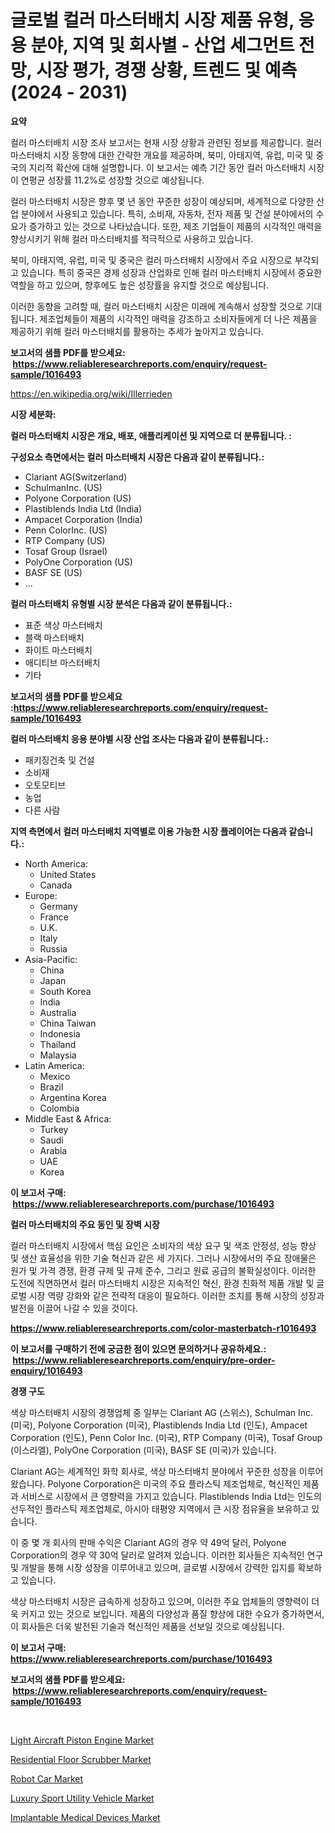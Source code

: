 <p><h1>글로벌 컬러 마스터배치 시장 제품 유형, 응용 분야, 지역 및 회사별 - 산업 세그먼트 전망, 시장 평가, 경쟁 상황, 트렌드 및 예측 (2024 - 2031)</h1></p><p><strong>요약</strong></p>
<p><p>컬러 마스터배치 시장 조사 보고서는 현재 시장 상황과 관련된 정보를 제공합니다. 컬러 마스터배치 시장 동향에 대한 간략한 개요를 제공하며, 북미, 아태지역, 유럽, 미국 및 중국의 지리적 확산에 대해 설명합니다. 이 보고서는 예측 기간 동안 컬러 마스터배치 시장이 연평균 성장률 11.2%로 성장할 것으로 예상됩니다. </p><p>컬러 마스터배치 시장은 향후 몇 년 동안 꾸준한 성장이 예상되며, 세계적으로 다양한 산업 분야에서 사용되고 있습니다. 특히, 소비재, 자동차, 전자 제품 및 건설 분야에서의 수요가 증가하고 있는 것으로 나타났습니다. 또한, 제조 기업들이 제품의 시각적인 매력을 향상시키기 위해 컬러 마스터배치를 적극적으로 사용하고 있습니다.</p><p>북미, 아태지역, 유럽, 미국 및 중국은 컬러 마스터배치 시장에서 주요 시장으로 부각되고 있습니다. 특히 중국은 경제 성장과 산업화로 인해 컬러 마스터배치 시장에서 중요한 역할을 하고 있으며, 향후에도 높은 성장률을 유지할 것으로 예상됩니다.</p><p>이러한 동향을 고려할 때, 컬러 마스터배치 시장은 미래에 계속해서 성장할 것으로 기대됩니다. 제조업체들이 제품의 시각적인 매력을 강조하고 소비자들에게 더 나은 제품을 제공하기 위해 컬러 마스터배치를 활용하는 추세가 높아지고 있습니다.</p></p>
<p><strong>보고서의 샘플 PDF를 받으세요: &nbsp;<a href="https://www.reliableresearchreports.com/enquiry/request-sample/1016493">https://www.reliableresearchreports.com/enquiry/request-sample/1016493</a></strong></p>
<p><a href="https://en.wikipedia.org/wiki/Illerrieden">https://en.wikipedia.org/wiki/Illerrieden</a></p>
<p><strong>시장 세분화:</strong></p>
<p><strong> 컬러 마스터배치 시장은 개요, 배포, 애플리케이션 및 지역으로 더 분류됩니다. :</strong></p>
<p><strong>구성요소 측면에서는 컬러 마스터배치 시장은 다음과 같이 분류됩니다.:</strong></p>
<p><ul><li>Clariant AG(Switzerland)</li><li>SchulmanInc. (US)</li><li>Polyone Corporation (US)</li><li>Plastiblends India Ltd (India)</li><li>Ampacet Corporation (India)</li><li>Penn ColorInc. (US)</li><li>RTP Company (US)</li><li>Tosaf Group (Israel)</li><li>PolyOne Corporation (US)</li><li>BASF SE (US)</li><li>...</li></ul></p>
<p><strong> 컬러 마스터배치 유형별 시장 분석은 다음과 같이 분류됩니다.:</strong></p>
<p><ul><li>표준 색상 마스터배치</li><li>블랙 마스터배치</li><li>화이트 마스터배치</li><li>애디티브 마스터배치</li><li>기타</li></ul></p>
<p><strong>보고서의 샘플 PDF를 받으세요 :<a href="https://www.reliableresearchreports.com/enquiry/request-sample/1016493">https://www.reliableresearchreports.com/enquiry/request-sample/1016493</a></strong></p>
<p><strong> 컬러 마스터배치 응용 분야별 시장 산업 조사는 다음과 같이 분류됩니다.:</strong></p>
<p><ul><li>패키징건축 및 건설</li><li>소비재</li><li>오토모티브</li><li>농업</li><li>다른 사람</li></ul></p>
<p><strong>지역 측면에서 컬러 마스터배치 지역별로 이용 가능한 시장 플레이어는 다음과 같습니다.:</strong></p>
<p><ul>
    <li>
        North America:
        <ul>
            <li>United States</li>
            <li>Canada</li>
        </ul>
    </li>
    <li>
        Europe:
        <ul>
            <li>Germany</li>
            <li>France</li>
            <li>U.K.</li>
            <li>Italy</li>
            <li>Russia</li>
        </ul>
    </li>
    <li>
        Asia-Pacific:
        <ul>
            <li>China</li>
            <li>Japan</li>
            <li>South Korea</li>
            <li>India</li>
            <li>Australia</li>
            <li>China Taiwan</li>
            <li>Indonesia</li>
            <li>Thailand</li>
            <li>Malaysia</li>
        </ul>
    </li>
    <li>
        Latin America:
        <ul>
            <li>Mexico</li>
            <li>Brazil</li>
            <li>Argentina Korea</li>
            <li>Colombia</li>
        </ul>
    </li>
    <li>
        Middle East & Africa:
        <ul>
            <li>Turkey</li>
            <li>Saudi</li>
            <li>Arabia</li>
            <li>UAE</li>
            <li>Korea</li>
        </ul>
    </li>
    </ul></p>
<p><strong>이 보고서 구매: &nbsp;<a href="https://www.reliableresearchreports.com/purchase/1016493">https://www.reliableresearchreports.com/purchase/1016493</a></strong></p>
<p><strong>컬러 마스터배치의 주요 동인 및 장벽 시장</strong></p>
<p><p>컬러 마스터배치 시장에서 핵심 요인은 소비자의 색상 요구 및 색조 안정성, 성능 향상 및 생산 효율성을 위한 기술 혁신과 같은 세 가지다. 그러나 시장에서의 주요 장애물은 원가 및 가격 경쟁, 환경 규제 및 규제 준수, 그리고 원료 공급의 불확실성이다. 이러한 도전에 직면하면서 컬러 마스터배치 시장은 지속적인 혁신, 환경 친화적 제품 개발 및 글로벌 시장 역량 강화와 같은 전략적 대응이 필요하다. 이러한 조치를 통해 시장의 성장과 발전을 이끌어 나갈 수 있을 것이다.</p></p>
<p><strong><a href="https://www.reliableresearchreports.com/color-masterbatch-r1016493">https://www.reliableresearchreports.com/color-masterbatch-r1016493</a></strong></p>
<p><strong>이 보고서를 구매하기 전에 궁금한 점이 있으면 문의하거나 공유하세요.: &nbsp;<a href="https://www.reliableresearchreports.com/enquiry/pre-order-enquiry/1016493">https://www.reliableresearchreports.com/enquiry/pre-order-enquiry/1016493</a></strong></p>
<p><strong>경쟁 구도</strong></p>
<p><p>색상 마스터배치 시장의 경쟁업체 중 일부는 Clariant AG (스위스), Schulman Inc. (미국), Polyone Corporation (미국), Plastiblends India Ltd (인도), Ampacet Corporation (인도), Penn Color Inc. (미국), RTP Company (미국), Tosaf Group (이스라엘), PolyOne Corporation (미국), BASF SE (미국)가 있습니다.</p><p>Clariant AG는 세계적인 화학 회사로, 색상 마스터배치 분야에서 꾸준한 성장을 이루어왔습니다. Polyone Corporation은 미국의 주요 플라스틱 제조업체로, 혁신적인 제품과 서비스로 시장에서 큰 영향력을 가지고 있습니다. Plastiblends India Ltd는 인도의 선두적인 플라스틱 제조업체로, 아시아 태평양 지역에서 큰 시장 점유율을 보유하고 있습니다.</p><p>이 중 몇 개 회사의 판매 수익은 Clariant AG의 경우 약 49억 달러, Polyone Corporation의 경우 약 30억 달러로 알려져 있습니다. 이러한 회사들은 지속적인 연구 및 개발을 통해 시장 성장을 이루어내고 있으며, 글로벌 시장에서 강력한 입지를 확보하고 있습니다.</p><p>색상 마스터배치 시장은 급속하게 성장하고 있으며, 이러한 주요 업체들의 영향력이 더욱 커지고 있는 것으로 보입니다. 제품의 다양성과 품질 향상에 대한 수요가 증가하면서, 이 회사들은 더욱 발전된 기술과 혁신적인 제품을 선보일 것으로 예상됩니다.</p></p>
<p><strong>이 보고서 구매: &nbsp; <a href="https://www.reliableresearchreports.com/purchase/1016493">https://www.reliableresearchreports.com/purchase/1016493</a></strong></p>
<p><strong>보고서의 샘플 PDF를 받으세요: &nbsp;<a href="https://www.reliableresearchreports.com/enquiry/request-sample/1016493">https://www.reliableresearchreports.com/enquiry/request-sample/1016493</a></strong><strong></strong></p>
<p>&nbsp;</p>
<p><p><a href="https://www.linkedin.com/pulse/analyzing-light-aircraft-piston-engine-market-dynamics-growth-b05je">Light Aircraft Piston Engine Market</a></p><p><a href="https://issuu.com/reportprime-2/docs/residential-floor-scrubber-market-size-2030.pptx">Residential Floor Scrubber Market</a></p><p><a href="https://medium.com/@charles.fisher4346/robot-car-market-research-report-includes-analysis-on-market-size-share-and-growth-rate-at-6-7-ff9471300885">Robot Car Market</a></p><p><a href="https://medium.com/@charles.fisher4346/luxury-sport-utility-vehicle-market-market-segmentation-geographical-regions-and-market-forcast-7fc2f2b7f625">Luxury Sport Utility Vehicle Market</a></p><p><a href="https://www.linkedin.com/pulse/global-implantable-medical-devices-market-size-trends-analysis-vkq3f">Implantable Medical Devices Market</a></p></p>